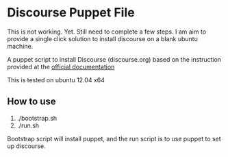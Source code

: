 Discourse Puppet File
=====================

This is not working. Yet. Still need to complete a few steps. I am aim to provide a single click solution to
install discourse on a blank ubuntu machine.

A puppet script to install Discourse (discourse.org) based on 
the instruction provided at the [official documentation](https://github.com/discourse/discourse/blob/master/docs/INSTALL-ubuntu.md)

This is tested on ubuntu 12.04 x64

How to use
----------
1. ./bootstrap.sh
2. ./run.sh

Bootstrap script will install puppet, and the run script is to use puppet to set up discourse.


